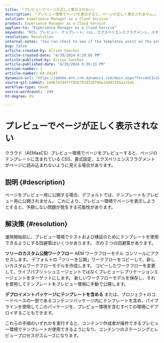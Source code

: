 ```yaml
---
title: 「プレビューでページが正しく表示されない」
description: 「プレビュー環境でページを表示すると、ページが正しく表示されません。」
solution: Experience Manager as a Cloud Service
product: Experience Manager as a Cloud Service
applies-to: "Experience Manager as a Cloud Service"
keywords: "KCS，プレビュー，テンプレート，css, エクスペリエンスフラグメント，スタイルシート，公開"
resolution: Resolution
internal-notes: "You can check to see if the templates exist on the preview server by port forwarding to the preview pod, and then using URL's like this to determine what templates exist: http://localhost:8881/conf/wknd/settings/wcm/templates.7.json"
bug: false
article-created-by: Alison Sanchez
article-created-date: "4/30/2024 8:28:05 PM"
article-published-by: Alison Sanchez
article-published-date: "4/30/2024 8:39:33 PM"
version-number: 1
article-number: KA-24147
dynamics-url: "https://adobe-ent.crm.dynamics.com/main.aspx?forceUCI=1&pagetype=entityrecord&etn=knowledgearticle&id=d6f92521-3007-ef11-9f89-000d3a345e57"
source-git-commit: 1e9b74344fff81b793d336f06e1404f284aa15a6
workflow-type: tm+mt
source-wordcount: '249'
ht-degree: 0%

---
```


# プレビューでページが正しく表示されない


クラウド（AEMaaCS）プレビュー環境でページをプレビューすると、ページのテンプレートに含まれている CSS、書式設定、エクスペリエンスフラグメントがページに読み込まれないように見える場合があります。

## 説明 {#description}

ページをプレビュー用に公開する場合、デフォルトでは、テンプレートもプレビュー用に公開されません。 これにより、プレビュー環境でページを表示しようとすると、予期しない問題が発生する可能性があります。

## 解決策 {#resolution}


運用開始前に、プレビュー環境でテストおよび検証のためにテンプレートを使用できるようにする回避策はいくつかあります。 次の 2 つの回避策があります。

<b>ツリーのカスタム公開ワークフロー</b>
AEM ワークフローモデル コンソールにアクセスします。
デフォルトの「ツリーを公開」ワークフローをコピーして、新しいカスタムワークフローモデルを作成します。
コピーしたワークフローを変更して、ライブパブリッシュエージェントではなくプレビューレプリケーションエージェントをターゲットにします。
新しいワークフローモデルを保存し、それを使用してテンプレートをプレビュー環境に手動で公開します。

<b>デプロイメントパッケージにテンプレートを含める</b>
または、プロジェクトのコードベースの一部であるコンテンツパッケージ内にテンプレートを含め、パイプラインを使用してこのパッケージを、プレビュー環境を含むすべての環境にデプロイすることもできます。

これらの手順のいずれかを実行すると、コンテンツ作成者が操作できるプレビュー環境でテンプレートが使用できるようになり、コンテンツのステージングとレビュープロセスがスムーズになります。
